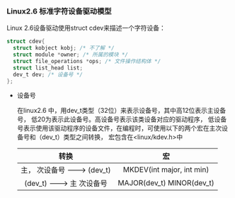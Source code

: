 ### Linux2.6 标准字符设备驱动模型

Linux 2.6设备驱动使用struct cdev来描述一个字符设备：

```C
struct cdev{
  struct kobject kobj; /* 不了解 */
  struct module *owner; /* 所属的模块 */
  struct file_operations *ops; /* 文件操作结构体 */
  struct list_head list; 
  dev_t dev; /* 设备号 */
};
```

* 设备号

   在linux2.6 中，用dev_t类型（32位）来表示设备号，其中高12位表示主设备号， 低20为表示此设备号。高设备号表示该类设备对应的驱动程序， 低设备号表示使用该驱动程序的设备文件，在编程时，可使用以下的两个宏在主次设备号和（dev_t）类型之间转换， 宏包含在<linux/kdev.h>中

  |          转换          |              宏              |
  | :------------------: | :-------------------------: |
  | 主， 次设备号 ---> (dev_t) |  MKDEV(int major, int min)  |
  | (dev_t) ---> 主 次设备号  | MAJOR(dev_t)   MINOR(dev_t) |